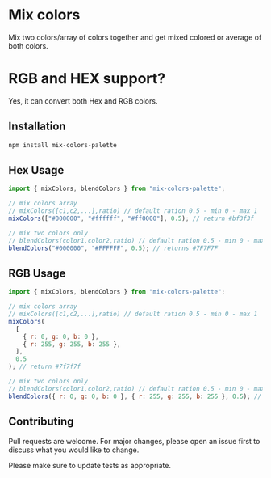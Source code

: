 # Mix colors

Mix two colors/array of colors together and get mixed colored or average of both colors.

# RGB and HEX support?

Yes, it can convert both Hex and RGB colors.

## Installation

```bash
npm install mix-colors-palette
```

## Hex Usage

```javascript
import { mixColors, blendColors } from "mix-colors-palette";

// mix colors array
// mixColors([c1,c2,...],ratio) // default ration 0.5 - min 0 - max 1
mixColors(["#000000", "#ffffff", "#ff0000"], 0.5); // return #bf3f3f

// mix two colors only
// blendColors(color1,color2,ratio) // default ration 0.5 - min 0 - max 1
blendColors("#000000", "#FFFFFF", 0.5); // returns #7F7F7F
```

## RGB Usage

```javascript
import { mixColors, blendColors } from "mix-colors-palette";

// mix colors array
// mixColors([c1,c2,...],ratio) // default ration 0.5 - min 0 - max 1
mixColors(
  [
    { r: 0, g: 0, b: 0 },
    { r: 255, g: 255, b: 255 },
  ],
  0.5
); // return #7f7f7f

// mix two colors only
// blendColors(color1,color2,ratio) // default ration 0.5 - min 0 - max 1
blendColors({ r: 0, g: 0, b: 0 }, { r: 255, g: 255, b: 255 }, 0.5); // returns #7F7F7F
```

## Contributing

Pull requests are welcome. For major changes, please open an issue first to discuss what you would like to change.

Please make sure to update tests as appropriate.

